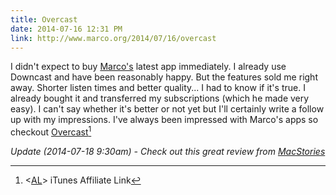 ```yaml
---
title: Overcast
date: 2014-07-16 12:31 PM
link: http://www.marco.org/2014/07/16/overcast
---
```


I didn't expect to buy [Marco's](http://twitter.com/marcoarment) latest app immediately. I already use Downcast and have been reasonably happy. But the features sold me right away. Shorter listen times and better quality... I had to know if it's true. I already bought it and transferred my subscriptions (which he made very easy). I can't say whether it's better or not yet but I'll certainly write a follow up with my impressions. I've always been impressed with Marco's apps so checkout [Overcast](https://itunes.apple.com/us/app/overcast-podcast-player/id888422857?mt=8&uo=4&at=10lqks)[^aff]

*Update (2014-07-18 9:30am) - Check out this great review from [MacStories](http://www.macstories.net/reviews/overcast-review/)*


[^aff]: <[AL](/affiliate-disclaimer)> iTunes Affiliate Link
